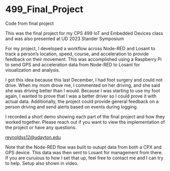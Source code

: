 # 499_Final_Project
Code from final project

This was the final project for my CPS 499 IoT and Embedded Devices class and was also
presented at UD 2023 Stander Symposium

For my project, I developed a workflow across Node-RED and Losant to track a 
person’s location, speed, course, and acceleration to provide feedback on their 
movement. This was accomplished using a Raspberry Pi to send GPS and acceleration 
data from Node-RED to Losant for visualization and analysis.

I got this idea because this last December, I had foot surgery and could not drive. When
my mom drove me, I commented on her driving, and she said she was driving better 
than I would. Because I was starting to use my foot again, I wanted to prove that I was a 
better driver so I could prove it with actual data. Additionally, the project could provide 
general feedback on a person driving and send alerts based on events during logging.

I recorded a short demo showing each part of the final project and how they worked
together. Please reach out if you want to view the implementation of the project 
or have any questions. 

reynoldss12@udayton.edu

Note that the Node-RED flow was built to outupt data from both a CPX and GPS device.
This data was then sent to Losant for management from there. If you are curuious to how
I set that up, feel free to contact me and I can try to help. Setup also shown in video.
